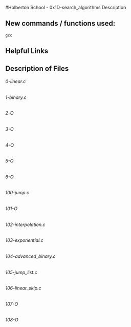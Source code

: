 #Holberton School - 0x1D-search_algorithms
Description
## New commands / functions used:
``gcc``
## Helpful Links

## Description of Files
<h6>0-linear.c</h6>

<h6>1-binary.c</h6>

<h6>2-O</h6>

<h6>3-O</h6>

<h6>4-O</h6>

<h6>5-O</h6>

<h6>6-O</h6>

<h6>100-jump.c</h6>

<h6>101-O</h6>

<h6>102-interpolation.c</h6>

<h6>103-exponential.c</h6>

<h6>104-advanced_binary.c</h6>

<h6>105-jump_list.c</h6>

<h6>106-linear_skip.c</h6>

<h6>107-O</h6>

<h6>108-O</h6>

